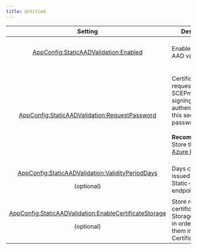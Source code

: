 ```yaml
---
title: Untitled
---
```


|                                                                                                                    Setting                                                                                                                   | Description                                                                                                                                                                                                                                                                                             |                     Value                    |
| :------------------------------------------------------------------------------------------------------------------------------------------------------------------------------------------------------------------------------------------: | ------------------------------------------------------------------------------------------------------------------------------------------------------------------------------------------------------------------------------------------------------------------------------------------------------- | :------------------------------------------: |
|                                    [AppConfig:StaticAADValidation:Enabled](../../scepman-configuration/application-settings/scep-endpoints/staticaad-validation.md#appconfig-staticaadvalidation-enabled)                                    | Enable Static-AAD validation                                                                                                                                                                                                                                                                            | _**true**_ to enable, _**false**_ to disable |
|                            [AppConfig:StaticAADValidation:RequestPassword](../../scepman-configuration/application-settings/scep-endpoints/staticaad-validation.md#appconfig-staticaadvalidation-requestpassword)                            | <p>Certificate signing requests sent to SCEPman for signing are authenticated with this secure static password<br><br><strong>Recommendation</strong>: Store this secret in <a href="../../scepman-configuration/application-settings/#secure-configuration-in-azure-key-vault">Azure KeyVault</a>.</p> |      _generate a 32 character password_      |
|        <p><a href="../../scepman-configuration/application-settings/scep-endpoints/staticaad-validation.md#appconfig-staticaadvalidation-validityperioddays">AppConfig:StaticAADValidation:ValidityPeriodDays</a></p><p>(optional)</p>       | Days certificates issued via the Static-AAD endpoint are valid                                                                                                                                                                                                                                          |                      365                     |
| <p><a href="../../scepman-configuration/application-settings/scep-endpoints/staticaad-validation.md#appconfig-staticaadvalidation-enablecertificatestorage">AppConfig:StaticAADValidation:EnableCertificateStorage</a></p><p> (optional)</p> | Store requested certificates in the Storage Account, in order to show them in SCEPman Certificate Master                                                                                                                                                                                                | _**true**_ to enable, _**false** to disable_ |
